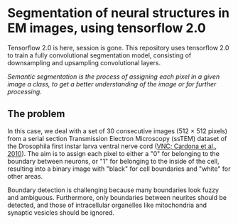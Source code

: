 # Segmentation of neural structures in EM images, using tensorflow 2.0

Tensorflow 2.0 is here, session is gone. This repository uses tensorflow 2.0 to train a fully convolutional segmentation model, consisting of downsampling and upsampling convolutional layers.

*Semantic segmentation is the process of assigning each pixel in a given image a class, to get a better understanding of the image or for further processing.*

## The problem
In this case, we deal with a set of 30 consecutive images (512 × 512 pixels) from a serial section Transmission Electron Microscopy (ssTEM) dataset of the Drosophila first instar larva ventral nerve cord ([VNC; Cardona et al., 2010](https://www.frontiersin.org/articles/10.3389/fnana.2015.00142/full#B6)). The aim is to assign each pixel to either a "0" for belonging to the boundary between neurons, or "1" for belonging to the inside of the cell, resulting into a binary image with "black" for cell boundaries and "white" for other areas.

Boundary detection is challenging because many boundaries look fuzzy and ambiguous. Furthermore, only boundaries between neurites should be detected, and those of intracellular organelles like mitochondria and synaptic vesicles should be ignored.
